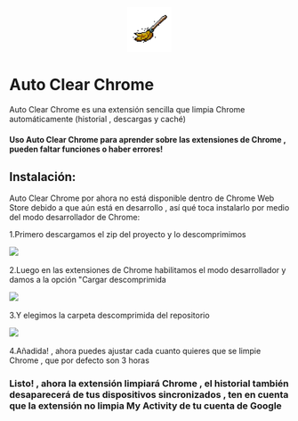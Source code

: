<p align="center"><img src=icon.png width="80"/><h1>Auto Clear Chrome</h1></p>

Auto Clear Chrome es una extensión sencilla que limpia Chrome automáticamente (historial , descargas y caché)

#### Uso Auto Clear Chrome para aprender sobre las extensiones de Chrome , pueden faltar funciones o haber errores!

## Instalación:
Auto Clear Chrome por ahora no está disponible dentro de Chrome Web Store debido a que aún está en desarrollo , así qué toca instalarlo por medio del modo desarrollador de Chrome:

1.Primero descargamos el zip del proyecto y lo descomprimimos

<img src="https://github.com/Suian98/Auto-Clear-Chrome/blob/main/assets/1.jpg?raw=true" width="480">

2.Luego en las extensiones de Chrome habilitamos el modo desarrollador y damos a la opción "Cargar descomprimida

<img src="https://github.com/Suian98/Auto-Clear-Chrome/blob/main/assets/2.jpg?raw=true" width="1980">

3.Y elegimos la carpeta descomprimida del repositorio

<img src="https://github.com/Suian98/Auto-Clear-Chrome/blob/main/assets/3.jpg?raw=true" width="480">

4.Añadida! , ahora puedes ajustar cada cuanto quieres que se limpie Chrome , que por defecto son 3 horas

### Listo! , ahora la extensión limpiará Chrome , el historial también desaparecerá de tus dispositivos sincronizados , ten en cuenta que la extensión no limpia My Activity de tu cuenta de Google